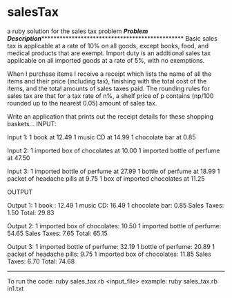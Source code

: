 salesTax
========

a ruby solution for the sales tax problem
*********************Problem Description********************************************************************
Basic sales tax is applicable at a rate of 10% on all goods, except books, food, and medical products that are exempt. 
Import duty is an additional sales tax applicable on all imported goods at a rate of 5%, with no exemptions.
 
When I purchase items I receive a receipt which lists the name of all the items and their price (including tax), 
finishing with the total cost of the items, and the total amounts of sales taxes paid.  The rounding rules for sales tax 
are that for a tax rate of n%, a shelf price of p contains (np/100 rounded up to the nearest 0.05) amount of sales tax.
 
Write an application that prints out the receipt details for these shopping baskets...
INPUT:
 
Input 1:
1 book at 12.49
1 music CD at 14.99
1 chocolate bar at 0.85
 
Input 2:
1 imported box of chocolates at 10.00
1 imported bottle of perfume at 47.50
 
Input 3:
1 imported bottle of perfume at 27.99
1 bottle of perfume at 18.99
1 packet of headache pills at 9.75
1 box of imported chocolates at 11.25
 
OUTPUT
 
Output 1:
1 book : 12.49
1 music CD: 16.49
1 chocolate bar: 0.85
Sales Taxes: 1.50
Total: 29.83
 
Output 2:
1 imported box of chocolates: 10.50
1 imported bottle of perfume: 54.65
Sales Taxes: 7.65
Total: 65.15
 
Output 3:
1 imported bottle of perfume: 32.19
1 bottle of perfume: 20.89
1 packet of headache pills: 9.75
1 imported box of chocolates: 11.85
Sales Taxes: 6.70
Total: 74.68
*************************************************************************************************

To run the code: ruby sales_tax.rb <input_file>
example: ruby sales_tax.rb in1.txt